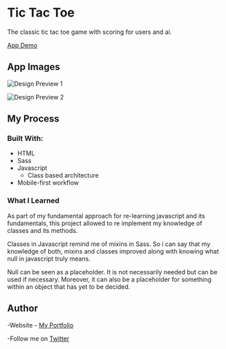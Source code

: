 # Tic Tac Toe

The classic tic tac toe game with scoring for users and ai.

[App Demo](/)

## App Images
![Design Preview 1](./design/desktop-tac-toe.jpg=1680*900)

![Design Preview 2](./design/mobile-tac-toe.jpg=375*667)


## My Process
### Built With:
- HTML
- Sass
- Javascript
  - Class based architecture
- Mobile-first workflow

### What I Learned

As part of my fundamental approach for re-learning javascript and its fundamentals, this project allowed to re implement my knowledge of classes and its methods.

Classes in Javascript remind me of mixins in Sass. So i can say that my knowledge of both, mixins and classes improved along with knowing what null in javascript truly means. 

Null can be seen as a placeholder. It is not necessarily needed but can be used if necessary. Moreover, it can also be a placeholder for something within an object that has yet to be decided. 


## Author

-Website - [My Portfolio](https://jfusedesigns.com)

-Follow me on [Twitter](https://twitter.com/jfusecodes)